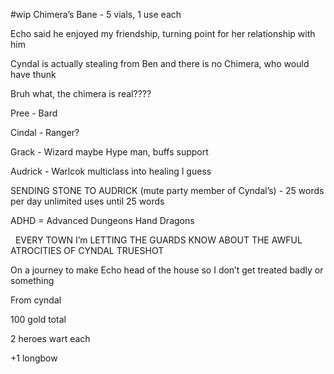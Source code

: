 #wip
Chimera’s Bane - 5 vials, 1 use each

Echo said he enjoyed my friendship, turning point for her relationship with him

  

Cyndal is actually stealing from Ben and there is no Chimera, who would have thunk

Bruh what, the chimera is real????

  

Pree - Bard

Cindal - Ranger?

Grack - Wizard maybe Hype man, buffs support

Audrick - Warlcok multiclass into healing I guess

SENDING STONE TO AUDRICK (mute party member of Cyndal’s) - 25 words per day unlimited uses until 25 words

ADHD = Advanced Dungeons Hand Dragons

  EVERY TOWN I’m LETTING THE GUARDS KNOW ABOUT THE AWFUL       ATROCITIES OF CYNDAL TRUESHOT

  

On a journey to make Echo head of the house so I don’t get treated badly or something

  

From cyndal 

100 gold total

2 heroes wart each

+1 longbow
